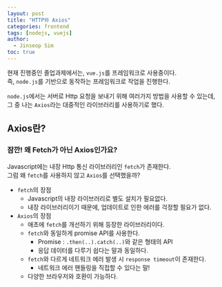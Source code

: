 ```yaml
---
layout: post
title: "HTTP와 Axios"
categories: frontend
tags: [nodejs, vuejs]
author:
  - Jinseop Sim
toc: true
---
```

현재 진행중인 졸업과제에서는, ```vue.js```를 프레임워크로 사용중이다.  
즉, ```node.js```를 기반으로 동작하는 프레임워크로 작업을 진행한다.  

```node.js```에서는 서버로 Http 요청을 보내기 위해 여러가지 방법을 사용할 수 있는데,  
그 중 나는 ```Axios```라는 대중적인 라이브러리를 사용하기로 했다.  

## Axios란?

### 잠깐! 왜 Fetch가 아닌 Axios인가요?
Javascript에는 내장 Http 통신 라이브러리인 ```fetch```가 존재한다.  
그럼 왜 ```fetch```를 사용하지 않고 ```Axios```를 선택했을까?  

- ```fetch```의 장점
  - Javascript의 내장 라이브러리로 별도 설치가 필요없다.
  - 내장 라이브러리이기 때문에, 업데이트로 인한 에러를 걱정할 필요가 없다.
- ```Axios```의 장점
  - 애초에 ```fetch```를 개선하기 위해 등장한 라이브러리이다.
  - ```fetch```와 동일하게 promise API를 사용한다.
    - Promise : ```.then(..).catch(..)```와 같은 형태의 API
    - 응답 데이터를 다루기 쉽다는 말과 동일하다.
  - ```fetch```와 다르게 네트워크 에러 발생 시 ```response timeout```이 존재한다.
    - 네트워크 에러 핸들링을 직접할 수 있다는 말!
  - 다양한 브라우저와 호환이 가능하다.

